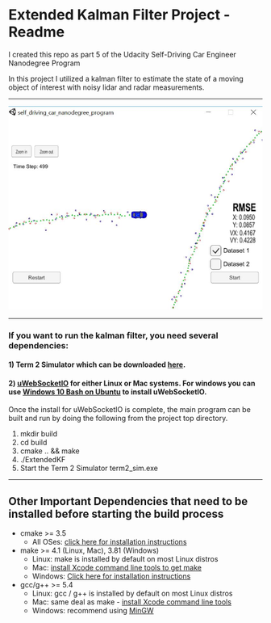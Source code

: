 # Extended Kalman Filter Project - Readme
I created this repo as part 5 of the Udacity Self-Driving Car Engineer Nanodegree Program


In this project I utilized a kalman filter to estimate the state of a moving object of interest with noisy lidar and radar measurements. 

---

[image1]: data/RMSE_Visualization.jpg "Visualization"
![alt text][image1]


---




### If you want to run the kalman filter, you need several dependencies:

#### 1) Term 2 Simulator which can be downloaded [here](https://github.com/udacity/self-driving-car-sim/releases).
#### 2) [uWebSocketIO](https://github.com/uWebSockets/uWebSockets) for either Linux or Mac systems. For windows you can use [Windows 10 Bash on Ubuntu](https://www.howtogeek.com/249966/how-to-install-and-use-the-linux-bash-shell-on-windows-10/) to install uWebSocketIO. 

Once the install for uWebSocketIO is complete, the main program can be built and run by doing the following from the project top directory.

1. mkdir build
2. cd build
3. cmake .. && make
4. ./ExtendedKF
5. Start the Term 2 Simulator term2_sim.exe

---

## Other Important Dependencies that need to be installed before starting the build process

* cmake >= 3.5
  * All OSes: [click here for installation instructions](https://cmake.org/install/)
* make >= 4.1 (Linux, Mac), 3.81 (Windows)
  * Linux: make is installed by default on most Linux distros
  * Mac: [install Xcode command line tools to get make](https://developer.apple.com/xcode/features/)
  * Windows: [Click here for installation instructions](http://gnuwin32.sourceforge.net/packages/make.htm)
* gcc/g++ >= 5.4
  * Linux: gcc / g++ is installed by default on most Linux distros
  * Mac: same deal as make - [install Xcode command line tools](https://developer.apple.com/xcode/features/)
  * Windows: recommend using [MinGW](http://www.mingw.org/)


